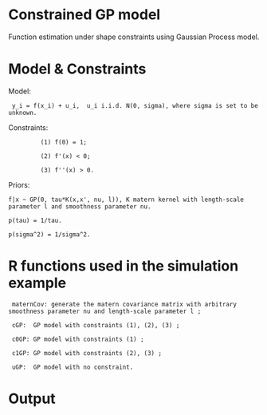 # Constrained GP model
Function estimation under shape constraints using Gaussian Process model. 

# Model & Constraints

Model: 

     y_i = f(x_i) + u_i,  u_i i.i.d. N(0, sigma), where sigma is set to be unknown.

Constraints: 

             (1) f(0) = 1;

             (2) f'(x) < 0;
             
             (3) f''(x) > 0.
             
Priors: 

    f|x ~ GP(0, tau*K(x,x', nu, l)), K matern kernel with length-scale parameter l and smoothness parameter nu.

    p(tau) = 1/tau.
   
    p(sigma^2) = 1/sigma^2.
   
   
# R functions used in the simulation example 

     maternCov: generate the matern covariance matrix with arbitrary smoothness parameter nu and length-scale parameter l ; 

     cGP:  GP model with constraints (1), (2), (3) ;
     
     c0GP: GP model with constraints (1) ;
     
     c1GP: GP model with constraints (2), (3) ;
     
     uGP:  GP model with no constraint.
     

# Output 






